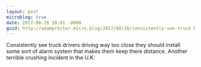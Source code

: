 ```yaml
---
layout: post
microblog: true
date: 2017-08-26 18:01 -0000
guid: http://adamprocter.micro.blog/2017/08/26/consistently-see-truck.html
---
```

Consistently see truck drivers driving way too close they should install some sort of alarm system that makes them keep there distance. Another terrible crushing incident in the U.K.
